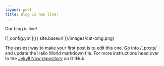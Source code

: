 ```yaml
---
layout: post
title: Blog is now live!
---
```


Our blog is live!

![_config.yml]({{ site.baseurl }}/images/cat-omg.png)

The easiest way to make your first post is to edit this one. Go into /_posts/ and update the Hello World markdown file. For more instructions head over to the [Jekyll Now repository](https://github.com/barryclark/jekyll-now) on GitHub.
